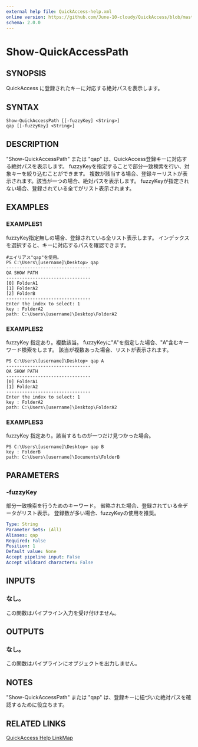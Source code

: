```yaml
---
external help file: QuickAccess-help.xml
online version: https://github.com/June-10-cloudy/QuickAccess/blob/master/help/ja-JP/QuickAccess-help.xml
schema: 2.0.0
---
```

# Show-QuickAccessPath
## SYNOPSIS
QuickAccess に登録されたキーに対応する絶対パスを表示します。
## SYNTAX
```
Show-QuickAccessPath [[-fuzzyKey] <String>]
qap [[-fuzzyKey] <String>]
```
## DESCRIPTION
"Show-QuickAccessPath" または "qap" は、QuickAccess登録キーに対応する絶対パスを表示します。
fuzzyKeyを指定することで部分一致検索を行い、対象キーを絞り込むことができます。
複数が該当する場合、登録キーリストが表示されます。該当が一つの場合、絶対パスを表示します。
fuzzyKeyが指定されない場合、登録されている全てがリスト表示されます。
## EXAMPLES
### EXAMPLES1
fuzzyKey指定無しの場合、登録されている全リスト表示します。
インデックスを選択すると、キーに対応するパスを確認できます。
```
#エイリアス"qap"を使用。
PS C:\Users\[username]\Desktop> qap
--------------------------------
QA SHOW PATH
--------------------------------
[0] FolderA1
[1] FolderA2 
[2] FolderB
--------------------------------
Enter the index to select: 1
key : FolderA2
path: C:\Users\[username]\Desktop\FolderA2
```
### EXAMPLES2
fuzzyKey 指定あり。複数該当。
fuzzyKeyに"A"を指定した場合、"A"含むキーワード検索をします。
該当が複数あった場合、リストが表示されます。
```
PS C:\Users\[username]\Desktop> qap A
--------------------------------
QA SHOW PATH
--------------------------------
[0] FolderA1
[1] FolderA2
--------------------------------
Enter the index to select: 1
key : FolderA2
path: C:\Users\[username]\Desktop\FolderA2
```
### EXAMPLES3
fuzzyKey 指定あり。該当するものが一つだけ見つかった場合。
```
PS C:\Users\[username]\Desktop> qap B
key : FolderB
path: C:\Users\[username]\Documents\FolderB
```
## PARAMETERS
### -fuzzyKey
部分一致検索を行うためのキーワード。
省略された場合、登録されている全データがリスト表示。
登録数が多い場合、fuzzyKeyの使用を推奨。
```yaml
Type: String
Parameter Sets: (All)
Aliases: qap
Required: False
Position: 1
Default value: None
Accept pipeline input: False
Accept wildcard characters: False
```
## INPUTS
### なし。
この関数はパイプライン入力を受け付けません。
## OUTPUTS
### なし。
この関数はパイプラインにオブジェクトを出力しません。
## NOTES
"Show-QuickAccessPath" または "qap" は、登録キーに紐づいた絶対パスを確認するために役立ちます。
## RELATED LINKS
[QuickAccess Help LinkMap](https://github.com/June-10-cloudy/QuickAccess/blob/master/README-ja-JP.md)